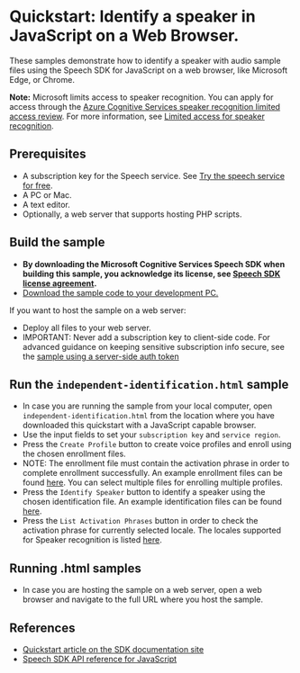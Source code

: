 # Quickstart: Identify a speaker in JavaScript on a Web Browser.

These samples demonstrate how to identify a speaker with audio sample files using the Speech SDK for JavaScript on a web browser, like Microsoft Edge, or Chrome.

**Note:** Microsoft limits access to speaker recognition. You can apply for access through the [Azure Cognitive Services speaker recognition limited access review](https://aka.ms/azure-speaker-recognition). For more information, see [Limited access for speaker recognition](https://docs.microsoft.com/legal/cognitive-services/speech-service/speaker-recognition/limited-access-speaker-recognition).

## Prerequisites

* A subscription key for the Speech service. See [Try the speech service for free](https://docs.microsoft.com/azure/cognitive-services/speech-service/get-started).
* A PC or Mac.
* A text editor.
* Optionally, a web server that supports hosting PHP scripts.

## Build the sample

* **By downloading the Microsoft Cognitive Services Speech SDK when building this sample, you acknowledge its license, see [Speech SDK license agreement](https://aka.ms/csspeech/license).**
* [Download the sample code to your development PC.](../../../README.md#get-the-samples)

If you want to host the sample on a web server:

* Deploy all files to your web server.
* IMPORTANT: Never add a subscription key to client-side code. For advanced guidance on keeping sensitive subscription info secure, see the [sample using a server-side auth token](https://github.com/Azure-Samples/cognitive-services-speech-sdk/tree/master/samples/js/browser)

## Run the `independent-identification.html` sample

* In case you are running the sample from your local computer, open `independent-identification.html` from the location where you have downloaded this quickstart with a JavaScript capable browser.
* Use the input fields to set your `subscription key` and `service region`.
* Press the `Create Profile` button to create voice profiles and enroll using the chosen enrollment files. 
* NOTE: The enrollment file must contain the activation phrase in order to complete enrollment successfully. An example enrollment files can be found [here](https://github.com/microsoft/cognitive-services-speech-sdk-js/blob/master/quickstart/javascript/browser/speaker-recognition/identification\ActivartionPhrase\EN-US). You can select multiple files for enrolling multiple profiles. 
* Press the `Identify Speaker` button to identify a speaker using the chosen identification file. An example identification files can be found [here](https://github.com/microsoft/cognitive-services-speech-sdk-js/blob/master/quickstart/javascript/browser/speaker-recognition/identification\TestAudio\EN-US).
* Press the `List Activation Phrases` button in order to check the activation phrase for currently selected locale. The locales supported for Speaker recognition is listed [here](https://learn.microsoft.com/en-us/azure/cognitive-services/speech-service/language-support?tabs=speaker-recognition#supported-languages).
   
## Running .html samples
* In case you are hosting the sample on a web server, open a web browser and navigate to the full URL where you host the sample.

## References

* [Quickstart article on the SDK documentation site](https://docs.microsoft.com/azure/cognitive-services/speech-service/quickstarts/speech-to-text-from-file?pivots=programming-language-javascript)
* [Speech SDK API reference for JavaScript](https://aka.ms/csspeech/javascriptref)
